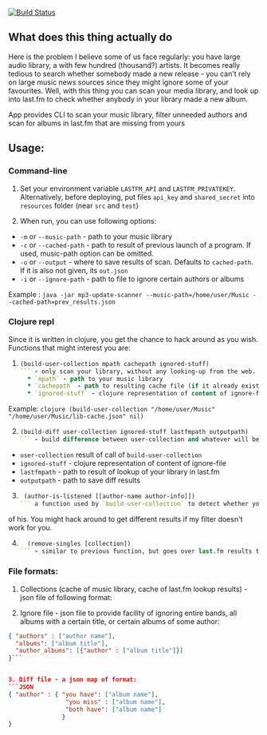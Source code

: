 [![Build Status](https://travis-ci.org/dasdy/mp3-update-scanner.svg?branch=master)](https://travis-ci.org/dasdy/mp3-update-scanner)

## What does this thing actually do

Here is the problem I believe some of us face regularly: you have large audio library, a with few hundred (thousand?) artists. It becomes really tedious to search whether somebody made a new release - you can't rely on large music news sources since they might ignore some of your favourites. Well, with this thing you can scan your media library, and look up into last.fm to check whether anybody in your library made a new album. 

App provides CLI to scan your music library, filter unneeded authors and scan for albums in last.fm that are missing from yours

## Usage:
### Command-line
1. Set your environment variable `LASTFM_API` and `LASTFM_PRIVATEKEY`. Alternatively, before deploying, put files `api_key` and `shared_secret` into `resources` folder (near `src` and `test`)

2. When run, you can use following options:
  * `-m` or `--music-path` - path to your music library
  * `-c` or `--cached-path` - path to result of previous launch of a program. If used, music-path option can be omitted. 
  * `-o` or `--output` - where to save results of scan. Defaults to `cached-path`. If it is also not given, its `out.json`
  * `-i` or `--ignore-path` - path to file to ignore certain authors or albums

Example : `java -jar mp3-update-scanner --music-path=/home/user/Music --cached-path=prev_results.json`

### Clojure repl
Since it is written in clojure, you get the chance to hack around as you wish. Functions that might interest you are:

 1. ```clojure
    (build-user-collection mpath cachepath ignored-stuff)
    ``` - only scan your library, without any looking-up from the web. Parameters :
      * `mpath` - path to your music library
      * `cachepath` - path to resulting cache file (if it already exists, result of this scan will be merged into cache file)
      * `ignored-stuff` - clojure representation of content of ignore-file

   Example: ```clojure
            (build-user-collection "/home/user/Music" "/home/user/Music/lib-cache.json" nil)```

 2. ```clojure
    (build-diff user-collection ignored-stuff lastfmpath outputpath)
    ``` - build difference between user-collection and whatever will be looked up in last.fm . Parameters:
   * `user-collection` result of call of `build-user-collection`
   * `ignored-stuff` - clojure representation of content of ignore-file
   * `lastfmpath` - path to result of lookup of your library in last.fm
   * `outputpath` - path to save diff results

 3. ```clojure
     (author-is-listened [[author-name author-info]])
    ``` a function used by `build-user-collection` to detect whether you really listen to this author or are your just randomly have this 1 song 
of his. You might hack around to get different results if my filter doesn't work for you.

 4. ```clojure
      (remove-singles [collection])
    ``` - similar to previous function, but goes over last.fm results to skip albums you might not need.


### File formats:
1. Collections (cache of music library, cache of last.fm lookup results) - json file of following format:


2. Ignore file - json file to provide facility of ignoring entire bands, all albums with a certain title, or certain albums of some author:
```JSON
{ "authors" : ["author name"],
  "albums": ["album title"],
  "author_albums": [{"author" : ["album title"]}] 
}```


3. Diff file - a json map of format:
```JSON
{ "author" : { "you have": ["album name"], 
                "you miss" : ["album name"], 
                "both have": ["album name"]
               }
}
```